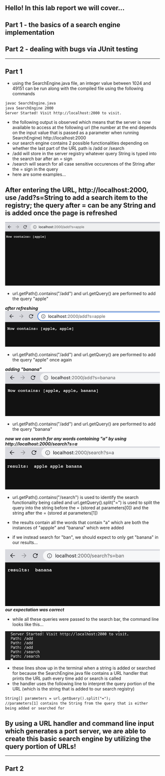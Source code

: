 ## **Hello! In this lab report we will cover...**
## Part 1 - the basics of a search engine implementation
## Part 2 - dealing with bugs via JUnit testing


---

## **Part 1** 

- using the SearchEngine.java file, an integer value between 1024 and 49151 can be run along with the compiled file using the following commands
```
javac SearchEngine.java
java SearchEngine 2000
Server Started! Visit http://localhost:2000 to visit.
```
- the following output is observed which means that the server is now available to access at the following url (the number at the end depends on the input value that is passed as a parameter when running SearchEngine) http://localhost:2000
- our search engine contains 2 possible functionalities depending on whether the last part of the URL path is /add or /search
- /add will store in the server registry whatever query String is typed into the search bar after an = sign
- /search will search for all case sensitive occurences of the String after the = sign in the query
- here are some examples...

## After entering the URL, http://localhost:2000, use /add?s=String to add a search item to the registry; the query after = can be any String and is added once the page is refreshed
![](addapple.png)
- url.getPath().contains("/add") and url.getQuery() are performed to add the query "apple"


***after refreshing***
![](apple2.png)
- url.getPath().contains("/add") and url.getQuery() are performed to add the query "apple" once again

***adding "banana"***
![](banana.png)
- url.getPath().contains("/add") and url.getQuery() are performed to add the query "banana"

***now we can search for any words containing "a" by using http://localhost:2000/search?s=a***
![](searchresult1.png)
- url.getPath().contains("/search") is used to identify the search functionality being called and url.getQuery().split("=") is used to split the query into the string before the = (stored at parameters[0]) and the string after the = (stored at parameters[1])
- the results contain all the words that contain "a" which are both the instances of "appple" and "banana" which were added

- if we instead search for "ban", we should expect to only get "banana" in our results...

![](search2.png)
***our expectation was correct***

- while all these queries were passed to the search bar, the command line looks like this...

![](commandlinesearches.png)
- these lines show up in the terminal when a string is added or searched for because the SearchEngine.java file contains a URL handler that prints the URL path every time add or search is called
- the handler uses the following line to interpret the query portion of the URL (which is the string that is added to our search registry)
```
String[] parameters = url.getQuery().split("=");
//parameters[1] contains the String from the query that is either being added or searched for
```

## By using a URL handler and command line input which generates a port server, we are able to create this basic search engine by utilizing the query portion of URLs!
___

## **Part 2**

